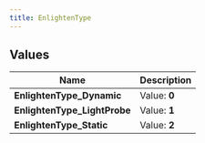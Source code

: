 ```yaml
---
title: EnlightenType
---
```


## Values

| Name | Description |
| ---- | ----------- |
| **EnlightenType\_Dynamic** | Value: **0** |
| **EnlightenType\_LightProbe** | Value: **1** |
| **EnlightenType\_Static** | Value: **2** |

